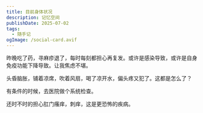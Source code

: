```yaml
---
title: 目前身体状况
description: 记忆空间
publishDate: 2025-07-02
tags:
  - 随手记
ogImage: /social-card.avif
---
```

昨晚吃了药，寻麻疹退了，每时每刻都担心再复发。或许是感染导致，或许是自身免疫功能下降导致。让我焦虑不堪。

头昏脑胀，铺着凉席，吹着风扇，喝了凉开水，偏头疼又犯了。这都是怎么了？

有条件的时候，去医院做个系统检查。

还时不时的担心肛门瘙痒，刺痒，这是更恐怖的疾病。
